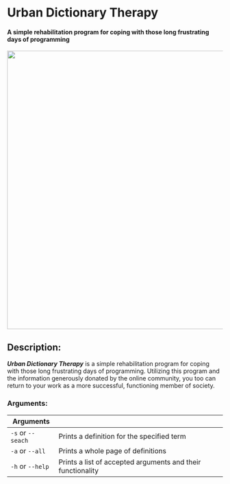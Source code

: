 # Urban Dictionary Therapy
#### A simple rehabilitation program for coping with those long frustrating days of programming

<img src="https://cloud.githubusercontent.com/assets/16360374/25511824/3e1f94da-2b7e-11e7-92b6-c23a325fd081.jpg" width="650"/>

## Description:  
***Urban Dictionary Therapy*** is a simple rehabilitation program for coping with those long frustrating days of programming. Utilizing this program and the information generously donated by the online community, you too can return to your work as a more successful, functioning member of society.

### Arguments:
| Arguments          |                                                             |
|---------------|-------------------------------------------------------------|
| ```-s``` or ```--seach``` |          Prints a definition for the specified term         |
|  ```-a``` or ```--all```  |              Prints a whole page of definitions             |
|  ```-h``` or ```--help``` | Prints a list of accepted arguments and their functionality |

  <!-- * **None:** Prints a single term
  * ```-s <term>``` or ```--search <term>``` **:** Prints a definition for the specified term
  * ```-a``` or ```--all```**:** Prints a whole page of definitions
  * ```-h``` or ```--help```**:** Prints a list of accepted arguments and their functionality -->

